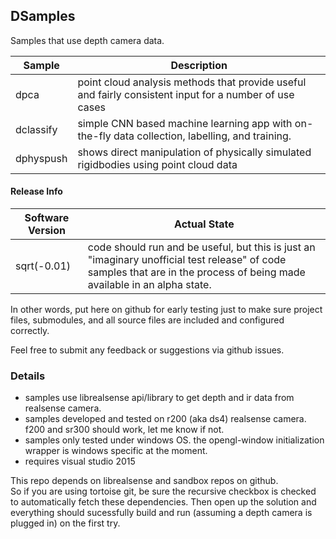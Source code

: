 
## DSamples
Samples that use depth camera data.

|  Sample       |  Description   |
| ------------- | -------------- |
|  dpca         |  point cloud analysis methods that provide useful and fairly consistent input for a number of use cases    |
|  dclassify    |  simple CNN based machine learning app with on-the-fly data collection, labelling, and training.           |
|  dphyspush    |  shows direct manipulation of physically simulated rigidbodies using point cloud data                      |

#### Release Info
| Software Version  |  Actual State  |  
| ----------------- | ------------- | 
| sqrt(-0.01)       |   code should run and be useful, but this is just an "imaginary unofficial test release" of code samples that are in the process of being made available in an alpha state.  | 

In other words, put here on github for early testing just to  make sure project files, submodules, and all source files are included and configured correctly. 

Feel free to submit any feedback or suggestions via github issues.

### Details
- samples use librealsense api/library to get depth and ir data from realsense camera.
- samples developed and tested on r200 (aka ds4) realsense camera.  f200 and sr300 should work, let me know if not.
- samples only tested under windows OS.  the opengl-window initialization wrapper is windows specific at the moment.
- requires visual studio 2015


This repo depends on librealsense and sandbox repos on github.  
So if you are using tortoise git, be sure the recursive checkbox is checked to automatically fetch these dependencies.
Then open up the solution and everything should sucessfully build and run (assuming a depth camera is plugged in) on the first try.


